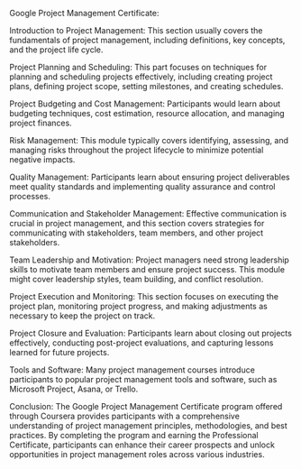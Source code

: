 Google Project Management Certificate: 

Introduction to Project Management: This section usually covers the fundamentals of project management, including definitions, key concepts, and the project life cycle.

Project Planning and Scheduling: This part focuses on techniques for planning and scheduling projects effectively, including creating project plans, defining project scope, setting milestones, and creating schedules.

Project Budgeting and Cost Management: Participants would learn about budgeting techniques, cost estimation, resource allocation, and managing project finances.

Risk Management: This module typically covers identifying, assessing, and managing risks throughout the project lifecycle to minimize potential negative impacts.

Quality Management: Participants learn about ensuring project deliverables meet quality standards and implementing quality assurance and control processes.

Communication and Stakeholder Management: Effective communication is crucial in project management, and this section covers strategies for communicating with stakeholders, team members, and other project stakeholders.

Team Leadership and Motivation: Project managers need strong leadership skills to motivate team members and ensure project success. This module might cover leadership styles, team building, and conflict resolution.

Project Execution and Monitoring: This section focuses on executing the project plan, monitoring project progress, and making adjustments as necessary to keep the project on track.

Project Closure and Evaluation: Participants learn about closing out projects effectively, conducting post-project evaluations, and capturing lessons learned for future projects.

Tools and Software: Many project management courses introduce participants to popular project management tools and software, such as Microsoft Project, Asana, or Trello.

Conclusion:
The Google Project Management Certificate program offered through Coursera provides participants with a comprehensive understanding of project management principles, methodologies, and best practices. By completing the program and earning the Professional Certificate, participants can enhance their career prospects and unlock opportunities in project management roles across various industries.


